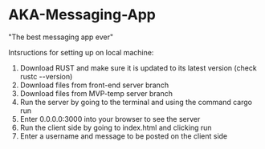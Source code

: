 # AKA-Messaging-App
"The best messaging app ever"

Intsructions for setting up on local machine: 

1. Download RUST and make sure it is updated to its latest version (check rustc --version) 
2. Download files from front-end server branch
3. Download files from MVP-temp server branch
4. Run the server by going to the terminal and using the command cargo run
5. Enter 0.0.0.0:3000 into your browser to see the server 
6. Run the client side by going to index.html and clicking run 
7. Enter a username and message to be posted on the client side 

